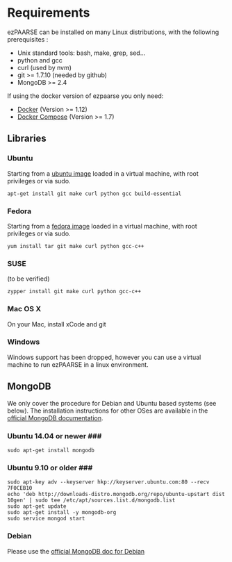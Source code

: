 # Requirements #

ezPAARSE can be installed on many Linux distributions, with the following prerequisites :

* Unix standard tools: bash, make, grep, sed...
* python and gcc
* curl (used by nvm)
* git >= 1.7.10 (needed by github)
* MongoDB >= 2.4

If using the docker version of ezpaarse you only need:

- [Docker](https://docs.docker.com/engine/installation/) (Version >= 1.12)
- [Docker Compose](https://docs.docker.com/compose/install/) (Version >= 1.7)


## Libraries ##

### Ubuntu ###

Starting from a [ubuntu image](http://www.ubuntu.com/download) loaded in a virtual machine, with root privileges or via sudo.

```
apt-get install git make curl python gcc build-essential
```

### Fedora ###

Starting from a [fedora image](http://fedoraproject.org/get-fedora) loaded in a virtual machine, with root privileges or via sudo.

```
yum install tar git make curl python gcc-c++
```

### SUSE ###

(to be verified)
```
zypper install git make curl python gcc-c++
```

### Mac OS X ###

On your Mac, install xCode and git

### Windows ###

Windows support has been dropped, however you can use a virtual machine to run ezPAARSE in a linux environment.

## MongoDB ##

We only cover the procedure for Debian and Ubuntu based systems (see below).
The installation instructions for other OSes are available in the [official MongoDB documentation](http://docs.mongodb.org/manual/installation/#tutorial-installation).

### Ubuntu 14.04 or newer ###
```
sudo apt-get install mongodb
```

### Ubuntu 9.10 or older ###
```
sudo apt-key adv --keyserver hkp://keyserver.ubuntu.com:80 --recv 7F0CEB10
echo 'deb http://downloads-distro.mongodb.org/repo/ubuntu-upstart dist 10gen' | sudo tee /etc/apt/sources.list.d/mongodb.list
sudo apt-get update
sudo apt-get install -y mongodb-org
sudo service mongod start
```

### Debian ###

Please use the [official MongoDB doc for Debian](https://docs.mongodb.org/master/tutorial/install-mongodb-on-debian/)
